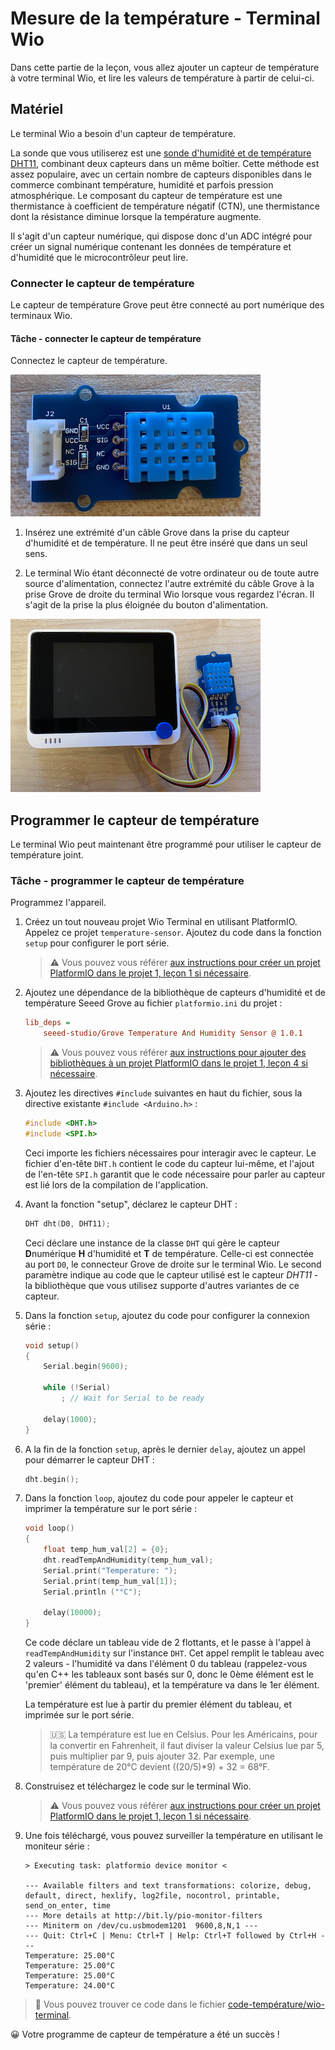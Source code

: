 # Mesure de la température - Terminal Wio

Dans cette partie de la leçon, vous allez ajouter un capteur de température à votre terminal Wio, et lire les valeurs de température à partir de celui-ci.

## Matériel

Le terminal Wio a besoin d'un capteur de température.

La sonde que vous utiliserez est une [sonde d'humidité et de température DHT11](https://www.seeedstudio.com/Grove-Temperature-Humidity-Sensor-DHT11.html), combinant deux capteurs dans un même boîtier. Cette méthode est assez populaire, avec un certain nombre de capteurs disponibles dans le commerce combinant température, humidité et parfois pression atmosphérique. Le composant du capteur de température est une thermistance à coefficient de température négatif (CTN), une thermistance dont la résistance diminue lorsque la température augmente.

Il s'agit d'un capteur numérique, qui dispose donc d'un ADC intégré pour créer un signal numérique contenant les données de température et d'humidité que le microcontrôleur peut lire.

### Connecter le capteur de température

Le capteur de température Grove peut être connecté au port numérique des terminaux Wio.

#### Tâche - connecter le capteur de température

Connectez le capteur de température.

![Capteur de température Grove](../../../../images/grove-dht11.png)

1. Insérez une extrémité d'un câble Grove dans la prise du capteur d'humidité et de température. Il ne peut être inséré que dans un seul sens.

1. Le terminal Wio étant déconnecté de votre ordinateur ou de toute autre source d'alimentation, connectez l'autre extrémité du câble Grove à la prise Grove de droite du terminal Wio lorsque vous regardez l'écran. Il s'agit de la prise la plus éloignée du bouton d'alimentation.

![La sonde de température Grove connectée à la prise de droite](../../../../images/wio-temperature-sensor.png)

## Programmer le capteur de température

Le terminal Wio peut maintenant être programmé pour utiliser le capteur de température joint.

### Tâche - programmer le capteur de température

Programmez l'appareil.

1. Créez un tout nouveau projet Wio Terminal en utilisant PlatformIO. Appelez ce projet `temperature-sensor`. Ajoutez du code dans la fonction `setup` pour configurer le port série.

    > ⚠️ Vous pouvez vous référer [aux instructions pour créer un projet PlatformIO dans le projet 1, leçon 1 si nécessaire](../../../../1-getting-started/lessons/1-introduction-to-iot/wio-terminal.md#create-a-platformio-project).

1. Ajoutez une dépendance de la bibliothèque de capteurs d'humidité et de température Seeed Grove au fichier `platformio.ini` du projet :

    ```ini
    lib_deps =
        seeed-studio/Grove Temperature And Humidity Sensor @ 1.0.1
    ```

    > ⚠️ Vous pouvez vous référer [aux instructions pour ajouter des bibliothèques à un projet PlatformIO dans le projet 1, leçon 4 si nécessaire](../../../../1-getting-started/lessons/4-connect-internet/wio-terminal-mqtt.md#install-the-wifi-and-mqtt-arduino-libraries).

1. Ajoutez les directives `#include` suivantes en haut du fichier, sous la directive existante `#include <Arduino.h>` :

    ```cpp
    #include <DHT.h>
    #include <SPI.h>
    ```

    Ceci importe les fichiers nécessaires pour interagir avec le capteur. Le fichier d'en-tête `DHT.h` contient le code du capteur lui-même, et l'ajout de l'en-tête `SPI.h` garantit que le code nécessaire pour parler au capteur est lié lors de la compilation de l'application.

1. Avant la fonction "setup", déclarez le capteur DHT :

    ```cpp
    DHT dht(D0, DHT11);
    ```

    Ceci déclare une instance de la classe `DHT` qui gère le capteur **D**numérique **H** d'humidité et **T** de température. Celle-ci est connectée au port `D0`, le connecteur Grove de droite sur le terminal Wio. Le second paramètre indique au code que le capteur utilisé est le capteur *DHT11* - la bibliothèque que vous utilisez supporte d'autres variantes de ce capteur.

1. Dans la fonction `setup`, ajoutez du code pour configurer la connexion série :

    ```cpp
    void setup()
    {
        Serial.begin(9600);
    
        while (!Serial)
            ; // Wait for Serial to be ready
    
        delay(1000);
    }
    ```

1. A la fin de la fonction `setup`, après le dernier `delay`, ajoutez un appel pour démarrer le capteur DHT :

    ```cpp
    dht.begin();
    ```

1. Dans la fonction `loop`, ajoutez du code pour appeler le capteur et imprimer la température sur le port série :

    ```cpp
    void loop()
    {
        float temp_hum_val[2] = {0};
        dht.readTempAndHumidity(temp_hum_val);
        Serial.print("Temperature: ");
        Serial.print(temp_hum_val[1]);
        Serial.println ("°C");
    
        delay(10000);
    }
    ```

    Ce code déclare un tableau vide de 2 flottants, et le passe à l'appel à `readTempAndHumidity` sur l'instance `DHT`. Cet appel remplit le tableau avec 2 valeurs - l'humidité va dans l'élément 0 du tableau (rappelez-vous qu'en C++ les tableaux sont basés sur 0, donc le 0ème élément est le 'premier' élément du tableau), et la température va dans le 1er élément.

    La température est lue à partir du premier élément du tableau, et imprimée sur le port série.

    > 🇺🇸 La température est lue en Celsius. Pour les Américains, pour la convertir en Fahrenheit, il faut diviser la valeur Celsius lue par 5, puis multiplier par 9, puis ajouter 32. Par exemple, une température de 20°C devient ((20/5)*9) + 32 = 68°F.

1. Construisez et téléchargez le code sur le terminal Wio.

    > ⚠️ Vous pouvez vous référer [aux instructions pour créer un projet PlatformIO dans le projet 1, leçon 1 si nécessaire](../../../../1-getting-started/lessons/1-introduction-to-iot/wio-terminal.md#write-the-hello-world-app).

1. Une fois téléchargé, vous pouvez surveiller la température en utilisant le moniteur série :

    ```output
    > Executing task: platformio device monitor <
    
    --- Available filters and text transformations: colorize, debug, default, direct, hexlify, log2file, nocontrol, printable, send_on_enter, time
    --- More details at http://bit.ly/pio-monitor-filters
    --- Miniterm on /dev/cu.usbmodem1201  9600,8,N,1 ---
    --- Quit: Ctrl+C | Menu: Ctrl+T | Help: Ctrl+T followed by Ctrl+H ---
    Temperature: 25.00°C
    Temperature: 25.00°C
    Temperature: 25.00°C
    Temperature: 24.00°C
    ```

> 💁 Vous pouvez trouver ce code dans le fichier [code-température/wio-terminal](../code-temperature/wio-terminal).

😀 Votre programme de capteur de température a été un succès !

